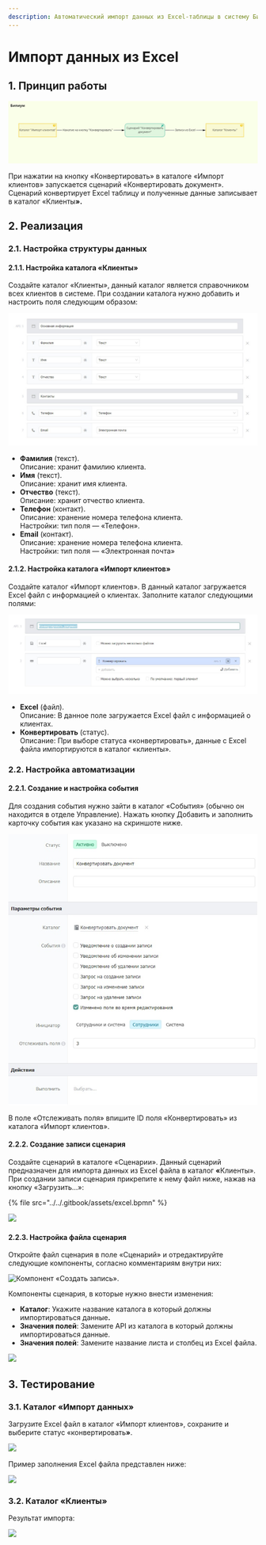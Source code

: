 ```yaml
---
description: Автоматический импорт данных из Excel-таблицы в систему Бипиума.
---
```


# Импорт данных из Excel

## 1. **Принцип работы**

![](<../../.gitbook/assets/Untitled - Frame 1.jpg>)

При нажатии на кнопку «Конвертировать» в каталоге «Импорт клиентов» запускается сценарий «Конвертировать документ». Сценарий конвертирует Excel таблицу и полученные данные записывает в каталог «Клиент&#x44B;**».**

## **2. Реализация**

### **2.1. Настройка структуры данных**

#### **2.1.1.** Настройка каталога «Клиенты»

Создайте каталог «Клиенты», данный каталог является справочником всех клиентов в системе. При создании каталога нужно добавить и настроить поля следующим образом:

![](<../../.gitbook/assets/каталог Клиенты.jpg>)

* **Фамилия** (текст).\
  Описание: хранит фамилию клиента.
* **Имя** (текст).\
  Описание: хранит имя клиента.
* **Отчество** (текст).\
  Описание: хранит отчество клиента.
* **Телефон** (контакт).\
  Описание: хранение номера телефона клиента.\
  Настройки: тип поля — «Телефон».
* **Email** (контакт).\
  Описание: хранение номера телефона клиента.\
  Настройки: тип поля — «Электронная почта»

#### 2.1.2. Настройка каталога «Импорт клиентов»

Создайте каталог «Импорт клиентов». В данный каталог загружается Excel файл с информацией о клиентах. Заполните каталог следующими полями:

![](<../../.gitbook/assets/каталог Импорт.jpg>)

* **Excel** (файл).\
  Описание: В данное поле загружается Excel файл с информацией о клиентах.
* **Конвертировать** (статус).\
  Описание: При выборе статуса «конвертировать», данные с Excel файла импортируются в каталог «клиенты».

### 2.2. **Настройка автоматизации**

#### **2.2.1.** Создание и настройка события

Для создания события нужно зайти в каталог «События» (обычно он находится в отделе Управление). Нажать кнопку Добавить и заполнить карточку события как указано на скриншоте ниже.

![](../../.gitbook/assets/Событие.jpg)

В поле «Отслеживать поля» впишите ID поля «Конвертировать» из каталога «Импорт клиентов».

#### 2.2.2. **Создание записи сценария**

Создайте сценарий в каталоге «Сценарии». Данный сценарий предназначен для импорта данных из Excel файла в каталог **«**&#x41A;лиенты». При создании записи сценария прикрепите к нему файл ниже, нажав на кнопку «Загрузить…»:

{% file src="../../.gitbook/assets/excel.bpmn" %}

![](https://lh4.googleusercontent.com/-1xX1YaxpKuqgma8Sz2Na89VP7wpQ5vGZ90XQySjiCmixv8laVDE9-aou7PVJwB4TZcFfjGKLFjZ2d258Uh5Jw_oqs_oWNVx1HAOQsAvFbKp7scK4ZhjavvkXHciyIeNLU_o_AxTe74biKVYLg)

#### 2.2.3. **Настройка файла сценария**

Откройте файл сценария в поле «Сценарий» и отредактируйте следующие компоненты, согласно комментариям внутри них:

![Компонент «Создать запись».](https://lh6.googleusercontent.com/kKi3dwpV3ceanII6jtOdwPYMrSPNjxVoNy766-6WnY1Ogv999q1G-uLfh3-Q1BDfjnv6kqX_yKoMQMF72TYHqxsSCI3nOZeW3pll6EAA2wH1p1Ms_FymQiyqXG3Cm6jmJiO9yX_Bzk586wx9SQ)

Компоненты сценария, в которые нужно внести изменения:

* **Каталог**: Укажите название каталога в который должны импортироваться данны&#x435;**.**
* **Значения полей**: Замените API из каталога в который должны импортироваться данные.
* **Значения полей**: Замените название листа и столбец из Excel файла.

![](https://lh5.googleusercontent.com/uNS-rnOw0cWgvpEqulr_z0SMREtNsGj7H14Wnqq0uuYQoVvzZhxzX1HABBXd0gPMnVQ6kb9LOlLxLSSvkKzYVsiTPeiLqWtWggm0HmhTu-5o6BrKTb1xlpKonwMinuvs6MGfcVD33_XHx6X6Sw)

## 3. **Тестирование**

### **3.1. Каталог «Импорт данных»**

Загрузите Excel файл в каталог «Импорт клиентов», сохраните и выберите статус «конвертироват&#x44C;**»**.

![](https://lh4.googleusercontent.com/qck8MBNCGwgdvsr_MJ2dR8XmTbI9WghHxDiVNwAdOvrW00LRQtQriXvI9k3AoQ3HPBG3muz459UICSKGA8zkv4TSOWgpo7X6KSvyBYUd_KeM76GGoBPSxDyZ7t5jCDO-VA5ZGAw9RKoW-HoxFw)

Пример заполнения Excel файла представлен ниже:

![](https://lh4.googleusercontent.com/s7Lw8URcNsaf2RU1HbIq585FpZQU-sGl1MwlwltS5_fvcxBi4HTYer8OS7RaBGSKG--fbFlnNTz4rorm189ZJTx7te8hAjya7R7Oz5YUTTHLtkL_Wt-_BI_FsgICZ_2Zg5lofXw9ntKruNqoLw)

### 3.2. **Каталог «Клиенты»**

Результат импорта:

![](https://lh5.googleusercontent.com/vO-q_og7p1wrcDStAyFof7DqutQkM9BBNN3Rs0nsrS4QIedaCeBXxqExNhkWIosAvYK5txEAczkb5erB53OqKHZUxV6xdY-NWJoe7Upxvtt6GatNcOSfA2XEhVcUOQqdHyPx-txa8W4F_LQFYA)
